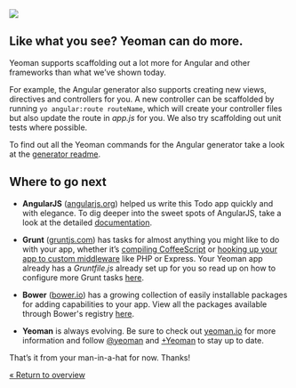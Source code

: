 <div class="mast-holder">
  <img src="/assets/img/yeoman-003.png">
</div>

## Like what you see? Yeoman can do more.

Yeoman supports scaffolding out a lot more for Angular and other frameworks than what we’ve shown today.

For example, the Angular generator also supports creating new views, directives and controllers for you. A new controller can be scaffolded by running `yo angular:route routeName`, which will create your controller files but also update the route in *app.js* for you. We also try scaffolding out unit tests where possible.

To find out all the Yeoman commands for the Angular generator take a look at the [generator readme](https://github.com/yeoman/generator-angular#readme).

## Where to go next

* **AngularJS** ([angularjs.org](https://angularjs.org/)) helped us write this Todo app quickly and with elegance. To dig deeper into the sweet spots of AngularJS, take a look at the detailed [documentation](https://docs.angularjs.org/guide/overview).

* **Grunt** ([gruntjs.com](http://gruntjs.com)) has tasks for almost anything you might like to do with your app, whether it’s [compiling CoffeeScript](https://github.com/gruntjs/grunt-contrib-compass) or [hooking up your app to custom middleware](https://github.com/gruntjs/grunt-contrib-connect) like PHP or Express. Your Yeoman app already has a *Gruntfile.js* already set up for you so read up on how to configure more Grunt tasks [here](http://gruntjs.com/configuring-tasks).

* **Bower** ([bower.io](http://bower.io/)) has a growing collection of easily installable packages for adding capabilities to your app. View all the packages available through Bower's registry [here](http://sindresorhus.com/bower-components/).

* **Yeoman** is always evolving. Be sure to check out [yeoman.io](http://yeoman.io) for more information and follow [@yeoman](https://twitter.com/yeoman) and [+Yeoman](https://plus.google.com/101063139999404044459/posts) to stay up to date.

That’s it from your man-in-a-hat for now. Thanks!

<p class="codelab-paging">
  <a href="/codelab/#toc">&laquo; Return to overview</a>
</p>
